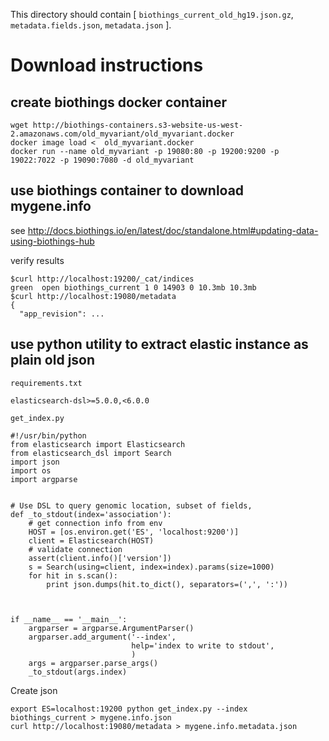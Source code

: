 This directory should contain [
`biothings_current_old_hg19.json.gz`,
`metadata.fields.json`,
`metadata.json`
].

# Download instructions


## create biothings docker container
```
wget http://biothings-containers.s3-website-us-west-2.amazonaws.com/old_myvariant/old_myvariant.docker
docker image load <  old_myvariant.docker
docker run --name old_myvariant -p 19080:80 -p 19200:9200 -p 19022:7022 -p 19090:7080 -d old_myvariant
```
## use biothings container to download mygene.info

see http://docs.biothings.io/en/latest/doc/standalone.html#updating-data-using-biothings-hub

verify results

```
$curl http://localhost:19200/_cat/indices
green  open biothings_current 1 0 14903 0 10.3mb 10.3mb
$curl http://localhost:19080/metadata
{
  "app_revision": ...

```

## use python utility to extract elastic instance as plain old json

`requirements.txt`

```
elasticsearch-dsl>=5.0.0,<6.0.0
```


`get_index.py`

```
#!/usr/bin/python
from elasticsearch import Elasticsearch
from elasticsearch_dsl import Search
import json
import os
import argparse


# Use DSL to query genomic location, subset of fields,
def _to_stdout(index='association'):
    # get connection info from env
    HOST = [os.environ.get('ES', 'localhost:9200')]
    client = Elasticsearch(HOST)
    # validate connection
    assert(client.info()['version'])
    s = Search(using=client, index=index).params(size=1000)
    for hit in s.scan():
        print json.dumps(hit.to_dict(), separators=(',', ':'))



if __name__ == '__main__':
    argparser = argparse.ArgumentParser()
    argparser.add_argument('--index',
                           help='index to write to stdout',
                           )
    args = argparser.parse_args()
    _to_stdout(args.index)
```

Create json
```
export ES=localhost:19200 python get_index.py --index biothings_current > mygene.info.json
curl http://localhost:19080/metadata > mygene.info.metadata.json
```
